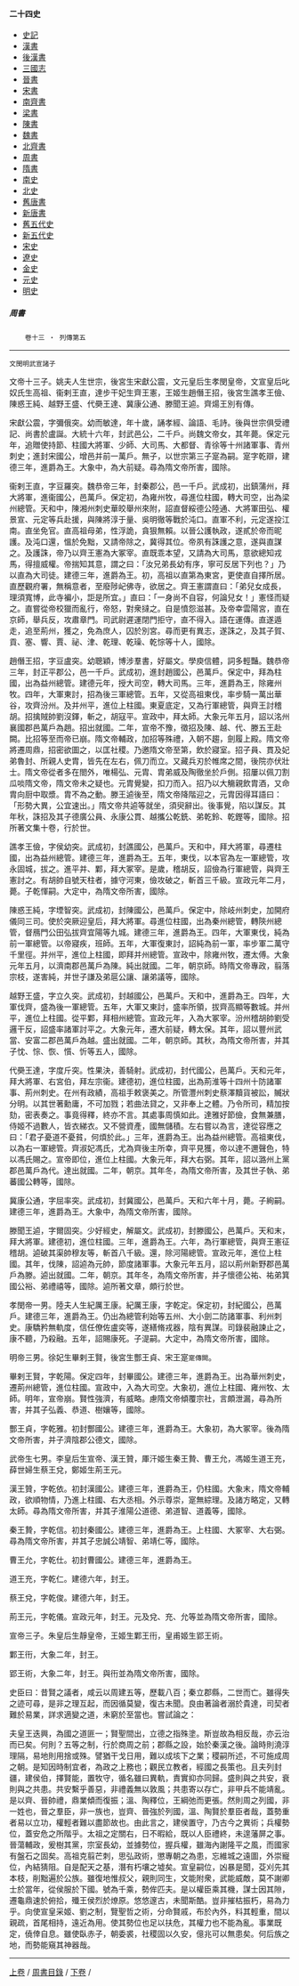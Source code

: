  



#### 二十四史

*   [史記](../a01/a01.md)
*   [漢書](../a02/a02.md)
*   [後漢書](../a03/a03.md)
*   [三國志](../a04/a04.md)
*   [晉書](../a05/a05.md)
*   [宋書](../a06/a06.md)
*   [南齊書](../a07/a07.md)
*   [梁書](../a08/a08.md)
*   [陳書](../a09/a09.md)
*   [魏書](../a10/a10.md)
*   [北齊書](../a11/a11.md)
*   [周書](../a12/a12.md)
*   [隋書](../a13/a13.md)
*   [南史](../a14/a14.md)
*   [北史](../a15/a15.md)
*   [舊唐書](../a16/a16.md)
*   [新唐書](../a17/a17.md)
*   [舊五代史](../a18/a18.md)
*   [新五代史](../a19/a19.md)
*   [宋史](../a20/a20.md)
*   [遼史](../a21/a21.md)
*   [金史](../a22/a22.md)
*   [元史](../a23/a23.md)
*   [明史](../a24/a24.md)


##### 周書
　　`卷十三 ‧ 列傳第五`

* * *

`文閔明武宣諸子` 

文帝十三子。姚夫人生世宗，後宮生宋獻公震，文元皇后生孝閔皇帝，文宣皇后叱奴氏生高祖、衞剌王直，達步干妃生齊王憲，王姬生趙僭王招，後宮生譙孝王儉、陳惑王純、越野王盛、代奰王達、冀康公通、滕聞王逌。齊煬王別有傳。    

宋獻公震，字彌俄突。幼而敏達，年十歲，誦孝經、論語、毛詩。後與世宗俱受禮記、尚書於盧誕。大統十六年，封武邑公，二千戶。尚魏文帝女，其年薨。保定元年，追贈使持節、柱國大將軍、少師、大司馬、大都督、青徐等十州諸軍事、青州刺史；進封宋國公，增邑并前一萬戶。無子，以世宗第三子寔為嗣。寔字乾辯，建德三年，進爵為王。大象中，為大前疑。尋為隋文帝所害，國除。

衞剌王直，字豆羅突。魏恭帝三年，封秦郡公，邑一千戶。武成初，出鎮蒲州，拜大將軍，進衞國公，邑萬戶。保定初，為雍州牧，尋進位柱國，轉大司空，出為梁州總管。天和中，陳湘州刺史華皎舉州來附，詔直督綏德公陸通、大將軍田弘、權景宣、元定等兵赴援，與陳將淳于量、吳明徹等戰於沌口。直軍不利，元定遂投江南。直坐免官。直高祖母弟，性浮詭，貪狠無賴。以晉公護執政，遂貳於帝而昵護。及沌口還，慍於免黜，又請帝除之，冀得其位。帝夙有誅護之意，遂與直謀之。及護誅，帝乃以齊王憲為大冢宰。直既乖本望，又請為大司馬，意欲總知戎馬，得擅威權。帝揣知其意，謂之曰：「汝兄弟長幼有序，寧可反居下列也？」乃以直為大司徒。建德三年，進爵為王。初，高祖以直第為東宮，更使直自擇所居。直歷觀府署，無稱意者，至廢陟屺佛寺，欲居之。齊王憲謂直曰：「弟兒女成長，理須寬博，此寺褊小，詎是所宜。」直曰：「一身尚不自容，何論兒女！」憲怪而疑之。直嘗從帝校獵而亂行，帝怒，對衆撻之。自是憤怨滋甚。及帝幸雲陽宮，直在京師，舉兵反，攻肅章門。司武尉遲運閉門拒守，直不得入。語在運傳。直遂遁走，追至荊州，獲之，免為庶人，囚於別宮。尋而更有異志，遂誅之，及其子賀、貢、塞、響、賈、祕、津、乾理、乾璪、乾悰等十人，國除。

趙僭王招，字豆盧突。幼聰穎，博涉羣書，好屬文。學庾信體，詞多輕豔。魏恭帝三年，封正平郡公，邑一千戶。武成初，進封趙國公，邑萬戶。保定中，拜為柱國，出為益州總管。建德元年，授大司空，轉大司馬。三年，進爵為王，除雍州牧。四年，大軍東討，招為後三軍總管。五年，又從高祖東伐，率步騎一萬出華谷，攻齊汾州。及并州平，進位上柱國。東夏底定，又為行軍總管，與齊王討稽胡。招擒賊帥劉沒鐸，斬之，胡寇平。宣政中，拜太師。大象元年五月，詔以洺州襄國郡邑萬戶為趙。招出就國。二年，宣帝不豫，徵招及陳、越、代、滕五王赴闕。比招等至而帝已崩。隋文帝輔政，加招等殊禮，入朝不趨，劍履上殿。隋文帝將遷周鼎，招密欲圖之，以匡社稷。乃邀隋文帝至第，飲於寢室。招子員、貫及妃弟魯封、所親人史胄，皆先在左右，佩刀而立。又藏兵刃於帷席之間，後院亦伏壯士。隋文帝從者多在閤外，唯楊弘、元胄、胄弟威及陶徹坐於戶側。招屢以佩刀割瓜啖隋文帝，隋文帝未之疑也。元胄覺變，扣刀而入。招乃以大觴親飲胄酒，又命胄向厨中取漿。胄不為之動。滕王逌後至，隋文帝降階迎之，元胄因得耳語曰：「形勢大異，公宜速出。」隋文帝共逌等就坐，須臾辭出。後事覺，陷以謀反。其年秋，誅招及其子德廣公員、永康公貫、越攜公乾銑、弟乾鈴、乾鏗等，國除。招所著文集十卷，行於世。

譙孝王儉，字侯幼突。武成初，封譙國公，邑萬戶。天和中，拜大將軍，尋遷柱國，出為益州總管。建德三年，進爵為王。五年，東伐，以本官為左一軍總管，攻永固城，拔之。進平并、鄴，拜大冢宰。是歲，稽胡反，詔儉為行軍總管，與齊王憲討之。有胡帥自號天柱者，據守河東，儉攻破之，斬首三千級。宣政元年二月，薨。子乾惲嗣。大定中，為隋文帝所害，國除。

陳惑王純，字堙智突。武成初，封陳國公，邑萬戶。保定中，除岐州刺史，加開府儀同三司。使於突厥迎皇后，拜大將軍。尋進位柱國，出為秦州總管，轉陝州總管，督鴈門公田弘拔齊宜陽等九城。建德三年，進爵為王。四年，大軍東伐，純為前一軍總管。以帝寢疾，班師。五年，大軍復東討，詔純為前一軍，率步軍二萬守千里徑。并州平，進位上柱國，即拜并州總管。宣政中，除雍州牧，遷太傅。大象元年五月，以濟南郡邑萬戶為陳。純出就國。二年，朝京師。時隋文帝專政，翦落宗枝，遂害純，并世子謙及弟扈公讓、讓弟議等，國除。

越野王盛，字立久突。武成初，封越國公，邑萬戶。天和中，進爵為王。四年，大軍伐齊，盛為後一軍總管。五年，大軍又東討，盛率所領，拔齊高顯等數城。并州平，進位上柱國。從平鄴，拜相州總管。宣政元年，入為大冢宰。汾州稽胡帥劉受邏干反，詔盛率諸軍討平之。大象元年，遷大前疑，轉太保。其年，詔以豐州武當、安富二郡邑萬戶為越。盛出就國。二年，朝京師。其秋，為隋文帝所害，并其子忱、悰、恢、懫、忻等五人，國除。

代奰王達，字度斤突。性果決，善騎射。武成初，封代國公，邑萬戶。天和元年，拜大將軍、右宮伯，拜左宗衞。建德初，進位柱國，出為荊淮等十四州十防諸軍事、荊州刺史。在州有政績，高祖手敕褒美之。所管灃州刺史蔡澤黷貨被訟，贓狀分明。以其世著勳庸，不可加戮；若曲法貸之，又非奉上之體。乃令所司，精加按劾，密表奏之。事竟得釋，終亦不言。其處事周慎如此。達雅好節儉，食無兼膳，侍姬不過數人，皆衣綈衣。又不營資產，國無儲積。左右嘗以為言，達從容應之曰：「君子憂道不憂貧，何煩於此。」三年，進爵為王。出為益州總管。高祖東伐，以為右一軍總管。齊淑妃馮氏，尤為齊後主所幸，齊平見獲，帝以達不邇聲色，特以馮氏賜之。宣帝即位，進位上柱國。大象元年，拜大右弼。其年，詔以潞州上黨郡邑萬戶為代。達出就國。二年，朝京。其年冬，為隋文帝所害，及其世子執、弟蕃國公轉等，國除。

冀康公通，字屈率突。武成初，封冀國公，邑萬戶。天和六年十月，薨。子絢嗣。建德三年，進爵為王。大象中，為隋文帝所害，國除。

滕聞王逌，字爾固突。少好經史，解屬文。武成初，封滕國公，邑萬戶。天和末，拜大將軍。建德初，進位柱國。三年，進爵為王。六年，為行軍總管，與齊王憲征稽胡。逌破其渠帥穆友等，斬首八千級。還，除河陽總管。宣政元年，進位上柱國。其年，伐陳，詔逌為元帥，節度諸軍事。大象元年五月，詔以荊州新野郡邑萬戶為滕。逌出就國。二年，朝京。其年冬，為隋文帝所害，并子懷德公祐、祐弟箕國公裕、弟禮禧等，國除。逌所著文章，頗行於世。

孝閔帝一男。陸夫人生紀厲王康。紀厲王康，字乾定。保定初，封紀國公，邑萬戶。建德三年，進爵為王。仍出為總管利始等五州、大小劍二防諸軍事、利州刺史。康驕矜無軌度，信任僚佐盧奕等，遂繕脩戎器，陰有異謀。司錄裴融諫止之，康不聽，乃殺融。五年，詔賜康死。子湜嗣。大定中，為隋文帝所害，國除。

明帝三男。徐妃生畢剌王賢，後宮生酆王貞、宋王寔`寔傳闕`。

畢剌王賢，字乾陽。保定四年，封畢國公。建德三年，進爵為王。出為華州刺史，遷荊州總管，進位柱國。宣政中，入為大司空。大象初，進位上柱國、雍州牧、太師。明年，宣帝崩。賢性強濟，有威略。慮隋文帝傾覆宗社，言頗泄漏，尋為所害，并其子弘義、恭道、樹孃等，國除。

酆王貞，字乾雅。初封酆國公。建德三年，進爵為王。大象初，為大冢宰。後為隋文帝所害，并子濟陰郡公德文，國除。

武帝生七男。李皇后生宣帝、漢王贊，厙汗姬生秦王贄、曹王允，馮姬生道王充，薛世婦生蔡王兌，鄭姬生荊王元。

漢王贊，字乾依。初封漢國公。建德三年，進爵為王，仍柱國。大象末，隋文帝輔政，欲順物情，乃進上柱國、右大丞相。外示尊崇，寔無綜理。及諸方略定，又轉太師。尋為隋文帝所害，并其子淮陽公道德、弟道智、道義等，國除。

秦王贄，字乾信。初封秦國公。建德三年，進爵為王。上柱國、大冢宰、大右弼。尋為隋文帝所害，并其子忠誠公靖智、弟靖仁等，國除。

曹王允，字乾仕。初封曹國公。建德三年，進爵為王。

道王充，字乾仁。建德六年，封王。

蔡王兌，字乾俊。建德六年，封王。

荊王元，字乾儀。宣政元年，封王。元及兌、充、允等並為隋文帝所害，國除。

宣帝三子。朱皇后生靜皇帝，王姬生鄴王衎，皇甫姬生郢王術。

鄴王衎，大象二年，封王。

郢王術，大象二年，封王。與衎並為隋文帝所害，國除。

史臣曰：昔賢之議者，咸云以周建五等，歷載八百；秦立郡縣，二世而亡。雖得失之迹可尋，是非之理互起，而因循莫變，復古未聞。良由著論者溺於貴達，司契者難於易業，詳求適變之道，未窮於至當也。嘗試論之：

夫皇王迭興，為國之道匪一；賢聖間出，立德之指殊塗。斯豈故為相反哉，亦云治而已矣。何則？五等之制，行於商周之前；郡縣之設，始於秦漢之後。論時則澆淳理隔，易地則用捨或殊。譬猶干戈日用，難以成垓下之業；稷嗣所述，不可施成周之朝。是知因時制宜者，為政之上務也；觀民立教者，經國之長策也。且夫列封疆，建侯伯，擇賢能，置牧守，循名雖曰異軌，責實抑亦同歸。盛則與之共安，衰則與之共患。共安繫乎善惡，非禮義無以敦風；共患寄以存亡，非甲兵不能靖亂。是以齊、晉帥禮，鼎業傾而復振；溫、陶釋位，王綱弛而更張。然則周之列國，非一姓也，晉之羣臣，非一族也，豈齊、晉強於列國，溫、陶賢於羣臣者哉，蓋勢重者易以立功，權輕者難以盡節故也。由此言之，建侯置守，乃古今之異術；兵權勢位，蓋安危之所階乎。太祖之定關右，日不暇給，既以人臣禮終，未遑藩屏之事。晉蕩輔政，爰樹其黨，宗室長幼，並據勢位，握兵權，雖海內謝隆平之風，而國家有盤石之固矣。高祖克翦芒刺，思弘政術，懲專朝之為患，忘維城之遠圖，外崇寵位，內結猜阻。自是配天之基，潛有朽壤之墟矣。宣皇嗣位，凶暴是聞，芟刈先其本枝，削黜遍於公族。雖復地惟叔父，親則同生，文能附衆，武能威敵，莫不謝卿士於當年，從侯服於下國。號為千乘，勢侔匹夫。是以權臣乘其機，謀士因其隙，遷龜鼎速於俯拾，殲王侯烈於燎原。悠悠邃古，未聞斯酷。豈非摧枯振朽，易為力乎。向使宣皇采姬、劉之制，覽聖哲之術，分命賢戚，布於內外，料其輕重，間以親疏，首尾相持，遠近為用。使其勢位也足以扶危，其權力也不能為亂。事業既定，僥倖自息。雖使臥赤子，朝委裘，社稷固以久安，億兆可以無患矣。何后族之地，而勢能窺其神器哉。

* * *

 [上卷](012.md) /  [周書目錄](a12.md) / [下卷](014.md) /			  

    